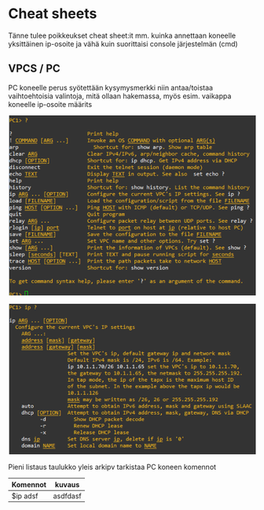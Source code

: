 # Cheat sheets

Tänne tulee poikkeukset cheat sheet:it mm. kuinka annettaan koneelle yksittäinen ip-osoite ja vähä kuin suorittaisi console järjestelmän (cmd)


## VPCS / PC

PC koneelle perus syötettään kysymysmerkki niin antaa/toistaa vaihtoehtoisia valintoja, mitä ollaan hakemassa, myös esim. vaikappa koneelle ip-osoite määrits

![Alt text](images/GNS-PC-cs-1.PNG)

![Alt text](images/GNS-PC-cs-2.PNG)

Pieni listaus taulukko yleis arkipv tarkistaa PC koneen komennot

| Komennot | kuvaus | 
| ------- | ------- |
| $ip adsf | asdfdasf |